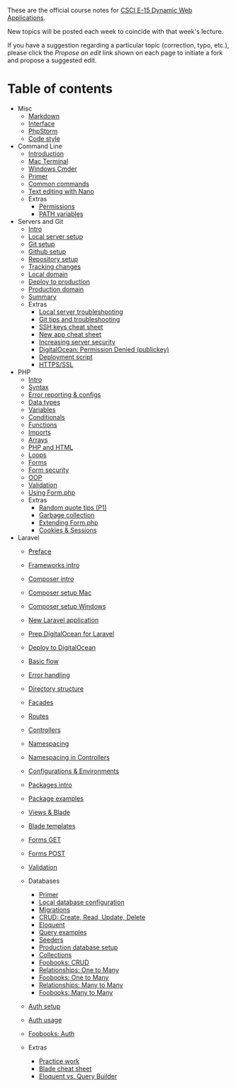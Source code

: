 These are the official course notes for [CSCI E-15 Dynamic Web Applications](https://dwa15.com).

New topics will be posted each week to coincide with that week's lecture.

If you have a suggestion regarding a particular topic (correction, typo, etc.), please click the *Propose an edit* link shown on each page to initiate a fork and propose a suggested edit.


# Table of contents
+ Misc
    + [Markdown](/misc/markdown.md)
    + [Interface](/misc/interface.md)
    + [PhpStorm](/misc/phpstorm.md)
    + [Code style](/misc/code-style.md)
+ Command Line
    + [Introduction](/command-line/intro.md)
    + [Mac Terminal](/command-line/mac-terminal.md)
    + [Windows Cmder](/command-line/windows-cmder.md)
    + [Primer](/command-line/primer.md)
    + [Common commands](/command-line/common-commands.md)
    + [Text editing with Nano](/command-line/nano.md)
    + Extras
        + [Permissions](/command-line/permissions.md)
        + [PATH variables](/command-line/path.md)
+ Servers and Git
    + [Intro](/servers-and-git/intro.md)
    + [Local server setup](/servers-and-git/local-server-setup.md)
    + [Git setup](/servers-and-git/git-setup.md)
    + [Github setup](/servers-and-git/github-setup.md)
    + [Repository setup](/servers-and-git/repository-setup.md)
    + [Tracking changes](/servers-and-git/tracking-changes.md)
    + [Local domain](/servers-and-git/local-domain.md)
    + [Deploy to production](/servers-and-git/deploy-to-production.md)
    + [Production domain](/servers-and-git/production-domain.md)
    + [Summary](/servers-and-git/summary.md)
    + Extras
        + [Local server troubleshooting](/servers-and-git/local-server-troubleshooting.md)
        + [Git tips and troubleshooting](/servers-and-git/git-tips-and-troubleshooting.md)
        + [SSH keys cheat sheet](/servers-and-git/ssh-keys-cheat-sheet.md)
        + [New app cheat sheet](/servers-and-git/new-app-cheat-sheet.md)
        + [Increasing server security](/servers-and-git/increasing-server-security.md)
        + [DigitalOcean: Permission Denied (publickey)](servers-and-git/permission-denied-public-key.md)
        + [Deployment script](servers-and-git/deployment-script.md)
        + [HTTPS/SSL](/servers-and-git/https-ssl.md)
+ PHP
    + [Intro](/php/intro.md)
    + [Syntax](/php/syntax.md)
    + [Error reporting & configs](/php/error-reporting-and-configs.md)
    + [Data types](/php/data-types.md)
    + [Variables](/php/variables.md)
    + [Conditionals](/php/conditionals.md)
    + [Functions](/php/functions.md)
    + [Imports](/php/imports.md)
    + [Arrays](/php/arrays.md)
    + [PHP and HTML](/php/php-and-html.md)
    + [Loops](/php/loops.md)
    + [Forms](/php/forms.md)
    + [Form security](/php/form-security.md)
    + [OOP](/php/oop.md)
    + [Validation](/php/validation.md)
    + [Using Form.php](/php/form.php-usage.md)
    + Extras
        + [Random quote tips (P1)](/php/random-quote-tips.md)
        + [Garbage collection](/php/garbage-collection.md)
        + [Extending Form.php](/php/form.php-extending.md)
        + [Cookies & Sessions](/php/cookies-and-sessions.md)
+ Laravel
    + [Preface](/laravel/preface.md)
    + [Frameworks intro](/laravel/frameworks-intro.md)
    + [Composer intro](/laravel/composer-intro.md)
    + [Composer setup Mac](/laravel/composer-mac.md)
    + [Composer setup Windows](/laravel/composer-windows.md)
    + [New Laravel application](/laravel/new-laravel-app.md)
    + [Prep DigitalOcean for Laravel](/laravel/prep-digital-ocean-for-laravel.md)
    + [Deploy to DigitalOcean](/laravel/deploy-to-digital-ocean.md)
    + [Basic flow](/laravel/basic-flow.md)
    + [Error handling](/laravel/error-handling.md)
    + [Directory structure](/laravel/directory-structure.md)
    + [Facades](/laravel/facades.md)
    + [Routes](/laravel/routes.md)
    + [Controllers](/laravel/controllers.md)
    + [Namespacing](/laravel/namespacing.md)
    + [Namespacing in Controllers](/laravel/namespacing-in-controllers.md)
    + [Configurations & Environments](/laravel/config-and-environments.md)
    + [Packages intro](/laravel/packages-intro.md)
    + [Package examples](/laravel/packages-examples.md)
    + [Views & Blade](/laravel/views-and-blade.md)
    + [Blade templates](/laravel/blade-templates.md)
    + [Forms GET](/laravel/forms-get.md)
    + [Forms POST](/laravel/forms-post.md)
    + [Validation](/laravel/validation.md)
    + Databases
        + [Primer](/laravel/db-primer.md)
        + [Local database configuration](/laravel/db-local-config.md)
        + [Migrations](/laravel/db-migrations.md)
        + [CRUD: Create, Read, Update, Delete](/laravel/db-crud.md)
        + [Eloquent](/laravel/db-eloquent.md)
        + [Query examples](/laravel/db-query-examples.md)
        + [Seeders](/laravel/db-seeders.md)
        + [Production database setup](/laravel/db-production.md)
        + [Collections](/laravel/db-collections.md)
        + [Foobooks: CRUD](/laravel/foobooks-week12.md)
        + [Relationships: One to Many](/laravel/db-one-to-many.md)
        + [Foobooks: One to Many](/laravel/foobooks-week-13a.md)
        + [Relationships: Many to Many](/laravel/db-many-to-many.md)
        + [Foobooks: Many to Many](/laravel/foobooks-week-13b.md)
        
    + [Auth setup](/laravel/auth-setup.md)
    + [Auth usage](/laravel/auth-usage.md)
    + [Foobooks: Auth](/laravel/auth-foobooks.md)
    + Extras
        + [Practice work](/laravel/practice-work.md)
        + [Blade cheat sheet](/laravel/blade-cheat-sheet.md)
        + [Eloquent vs. Query Builder](/laravel/db-eloquent-vs-qb.md)